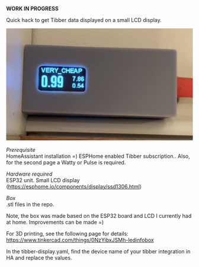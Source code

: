 **WORK IN PROGRESS**

Quick hack to get Tibber data displayed on a small LCD display.

![Tibber LCD Display](https://github.com/htilly/esphome-tibber/blob/main/ESPHome-Tibber.png?raw=true)


*Prerequisite*  
HomeAssistant installation =)
ESPHome enabled
Tibber subscription..
Also, for the second page a Watty or Pulse is required.

*Hardware required*  
ESP32 unit.
Small LCD display (https://esphome.io/components/display/ssd1306.html)

*Box*  
.stl files in the repo.

Note, the box was made based on the ESP32 board and LCD I currently had at home.
Improvements can be made =)

For 3D printing, see the following page for details:
https://www.tinkercad.com/things/0NzYibxJSMh-ledinfobox

In the tibber-display.yaml, find the device name of your tibber integration in HA and replace the values.
